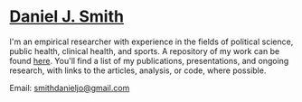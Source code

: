 [Daniel J. Smith](https://smithdj.github.io)
===

I'm an empirical researcher with experience in the fields of political science, public health, clinical health, and sports. A repository of my work can be found [here](https://smithdj.github.io). You'll find a list of my publications, presentations, and ongoing research, with links to the articles, analysis, or code, where possible.

Email: [smithdanieljo@gmail.com](mailto:smithdanieljo@gmail.com)
